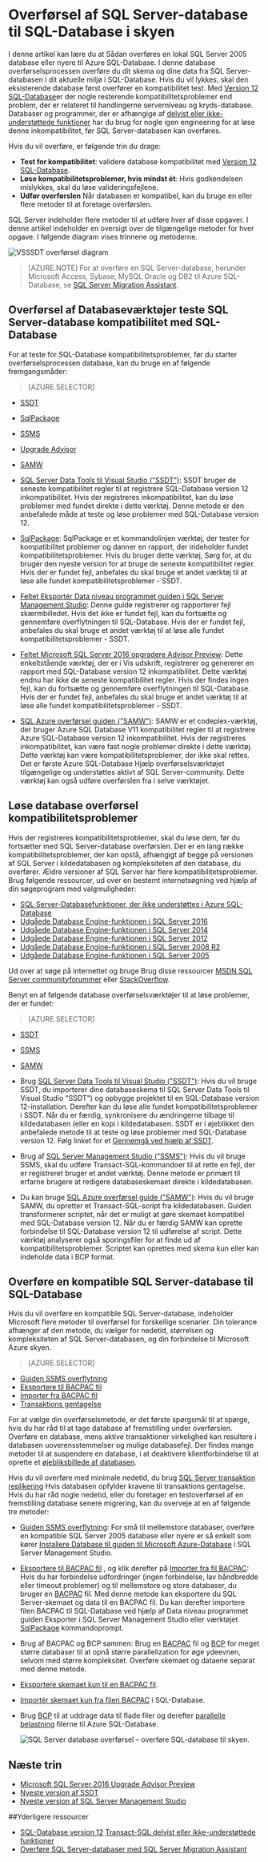 <properties
   pageTitle="Overførsel af SQL Server-database til SQL-Database | Microsoft Azure"
   description="Lær, hvordan om lokal SQL Server-database overførsel til Azure SQL-Database i skyen. Brug Overførselsværktøj fra databasen til at teste kompatibilitet før overflytning af databasen."
   keywords="Webdatabase migrering, overførsel af sql server-database, overførsel Databaseværktøjer, overføre databasen, overføre sql-database"
   services="sql-database"
   documentationCenter=""
   authors="CarlRabeler"
   manager="jhubbard"
   editor=""/>

<tags
   ms.service="sql-database"
   ms.devlang="NA"
   ms.topic="article"
   ms.tgt_pltfrm="NA"
   ms.workload="sqldb-migrate"
   ms.date="08/24/2016"
   ms.author="carlrab"/>

# <a name="sql-server-database-migration-to-sql-database-in-the-cloud"></a>Overførsel af SQL Server-database til SQL-Database i skyen

I denne artikel kan lære du at Sådan overføres en lokal SQL Server 2005 database eller nyere til Azure SQL-Database. I denne database overførselsprocessen overføre du dit skema og dine data fra SQL Server-databasen i dit aktuelle miljø i SQL-Database. Hvis du vil lykkes, skal den eksisterende database først overfører en kompatibilitet test. Med [Version 12 SQL-Database](sql-database-v12-whats-new.md)er der nogle resterende kompatibilitetsproblemer end problem, der er relateret til handlingerne serverniveau og kryds-database. Databaser og programmer, der er afhængige af [delvist eller ikke-understøttede funktioner](sql-database-transact-sql-information.md) har du brug for nogle igen engineering for at løse denne inkompatibilitet, før SQL Server-databasen kan overføres.

Hvis du vil overføre, er følgende trin du drage:

- **Test for kompatibilitet**: validere database kompatibilitet med [Version 12 SQL-Database](sql-database-v12-whats-new.md). 
- **Løse kompatibilitetsproblemer, hvis mindst ét**: Hvis godkendelsen mislykkes, skal du løse valideringsfejlene.  
- **Udfør overførslen** Når databasen er kompatibel, kan du bruge en eller flere metoder til at foretage overførslen. 

SQL Server indeholder flere metoder til at udføre hver af disse opgaver. I denne artikel indeholder en oversigt over de tilgængelige metoder for hver opgave. I følgende diagram vises trinnene og metoderne.

  ![VSSSDT overførsel diagram](./media/sql-database-cloud-migrate/03VSSSDTDiagram.png)
  
 > [AZURE.NOTE] For at overføre en SQL Server-database, herunder Microsoft Access, Sybase, MySQL Oracle og DB2 til Azure SQL-Database, se [SQL Server Migration Assistant](http://blogs.msdn.com/b/ssma/).

## <a name="database-migration-tools-test-sql-server-database-compatibility-with-sql-database"></a>Overførsel af Databaseværktøjer teste SQL Server-database kompatibilitet med SQL-Database

For at teste for SQL-Database kompatibilitetsproblemer, før du starter overførselsprocessen database, kan du bruge en af følgende fremgangsmåder:

> [AZURE.SELECTOR]
- [SSDT](sql-database-cloud-migrate-fix-compatibility-issues-ssdt.md)
- [SqlPackage](sql-database-cloud-migrate-determine-compatibility-sqlpackage.md)
- [SSMS](sql-database-cloud-migrate-determine-compatibility-ssms.md)
- [Upgrade Advisor](http://www.microsoft.com/download/details.aspx?id=48119)
- [SAMW](sql-database-cloud-migrate-fix-compatibility-issues.md)

- [SQL Server Data Tools til Visual Studio ("SSDT")](sql-database-cloud-migrate-fix-compatibility-issues-ssdt.md): SSDT bruger de seneste kompatibilitet regler til at registrere SQL-Database version 12 inkompatibilitet. Hvis der registreres inkompatibilitet, kan du løse problemer med fundet direkte i dette værktøj. Denne metode er den anbefalede måde at teste og løse problemer med SQL-Database version 12. 
- [SqlPackage](sql-database-cloud-migrate-determine-compatibility-sqlpackage.md): SqlPackage er et kommandolinjen værktøj, der tester for kompatibilitet problemer og danner en rapport, der indeholder fundet kompatibilitetsproblemer. Hvis du bruger dette værktøj, Sørg for, at du bruger den nyeste version for at bruge de seneste kompatibilitet regler. Hvis der er fundet fejl, anbefales du skal bruge et andet værktøj til at løse alle fundet kompatibilitetsproblemer - SSDT.  
- [Feltet Eksportér Data niveau programmet guiden i SQL Server Management Studio](sql-database-cloud-migrate-determine-compatibility-ssms.md): Denne guide registrerer og rapporterer fejl skærmbilledet. Hvis det ikke er fundet fejl, kan du fortsætte og gennemføre overflytningen til SQL-Database. Hvis der er fundet fejl, anbefales du skal bruge et andet værktøj til at løse alle fundet kompatibilitetsproblemer - SSDT.
- [Feltet Microsoft SQL Server 2016 opgradere Advisor Preview](http://www.microsoft.com/download/details.aspx?id=48119): Dette enkeltstående værktøj, der er i Vis udskrift, registrerer og genererer en rapport med SQL-Database version 12 inkompatibilitet. Dette værktøj endnu har ikke de seneste kompatibilitet regler. Hvis der findes ingen fejl, kan du fortsætte og gennemføre overflytningen til SQL-Database. Hvis der er fundet fejl, anbefales du skal bruge et andet værktøj til at løse alle fundet kompatibilitetsproblemer - SSDT. 
- [SQL Azure overførsel guiden ("SAMW")](sql-database-cloud-migrate-fix-compatibility-issues.md): SAMW er et codeplex-værktøj, der bruger Azure SQL Database V11 kompatibilitet regler til at registrere Azure SQL-Database version 12 inkompatibilitet. Hvis der registreres inkompatibilitet, kan være fast nogle problemer direkte i dette værktøj. Dette værktøj kan være kompatibilitetsproblemer, der ikke skal rettes. Det er første Azure SQL-Database Hjælp overførselsværktøjet tilgængelige og understøttes aktivt af SQL Server-community. Dette værktøj kan også udføre overførslen fra i selve værktøjet. 

## <a name="fix-database-migration-compatibility-issues"></a>Løse database overførsel kompatibilitetsproblemer

Hvis der registreres kompatibilitetsproblemer, skal du løse dem, før du fortsætter med SQL Server-database overførslen. Der er en lang række kompatibilitetsproblemer, der kan opstå, afhængigt af begge på versionen af SQL Server i kildedatabasen og kompleksiteten af den database, du overfører. Ældre versioner af SQL Server har flere kompatibilitetsproblemer. Brug følgende ressourcer, ud over en bestemt internetsøgning ved hjælp af din søgeprogram med valgmuligheder:

- [SQL Server-Databasefunktioner, der ikke understøttes i Azure SQL-Database](sql-database-transact-sql-information.md)
- [Udgåede Database Engine-funktionen i SQL Server 2016](https://msdn.microsoft.com/library/ms144262%28v=sql.130%29)
- [Udgåede Database Engine-funktionen i SQL Server 2014](https://msdn.microsoft.com/library/ms144262%28v=sql.120%29)
- [Udgåede Database Engine-funktionen i SQL Server 2012](https://msdn.microsoft.com/library/ms144262%28v=sql.110%29)
- [Udgåede Database Engine-funktionen i SQL Server 2008 R2](https://msdn.microsoft.com/library/ms144262%28v=sql.105%29)
- [Udgåede Database Engine-funktionen i SQL Server 2005](https://msdn.microsoft.com/library/ms144262%28v=sql.90%29)

Ud over at søge på internettet og bruge Brug disse ressourcer [MSDN SQL Server communityforummer](https://social.msdn.microsoft.com/Forums/sqlserver/home?category=sqlserver) eller [StackOverflow](http://stackoverflow.com/).

Benyt en af følgende database overførselsværktøjer til at løse problemer, der er fundet:

> [AZURE.SELECTOR]
- [SSDT](sql-database-cloud-migrate-fix-compatibility-issues-ssdt.md)
- [SSMS](sql-database-cloud-migrate-fix-compatibility-issues-ssms.md)
- [SAMW](sql-database-cloud-migrate-fix-compatibility-issues.md)

- Brug [SQL Server Data Tools til Visual Studio ("SSDT")](sql-database-cloud-migrate-fix-compatibility-issues-ssdt.md): Hvis du vil bruge SSDT, du importerer dine databaseskema til SQL Server Data Tools til Visual Studio "SSDT") og opbygge projektet til en SQL-Database version 12-installation. Derefter kan du løse alle fundet kompatibilitetsproblemer i SSDT. Når du er færdig, synkronisere du ændringerne tilbage til kildedatabasen (eller en kopi i kildedatabasen. SSDT er i øjeblikket den anbefalede metode til at teste og løse problemer med SQL-Database version 12. Følg linket for et [Gennemgå ved hjælp af SSDT](sql-database-cloud-migrate-fix-compatibility-issues-ssdt.md).
- Brug af [SQL Server Management Studio ("SSMS")](sql-database-cloud-migrate-fix-compatibility-issues-ssms.md): Hvis du vil bruge SSMS, skal du udføre Transact-SQL-kommandoer til at rette en fejl, der er registreret bruger et andet værktøj. Denne metode er primært til erfarne brugere at redigere databaseskemaet direkte i kildedatabasen. 
- Du kan bruge [SQL Azure overførsel guide ("SAMW")](sql-database-cloud-migrate-fix-compatibility-issues.md): Hvis du vil bruge SAMW, du opretter et Transact-SQL-script fra kildedatabasen. Guiden transformerer scriptet, når det er muligt at gøre skemaet kompatibel med SQL-Database version 12. Når du er færdig SAMW kan oprette forbindelse til SQL-Database version 12 til udførelse af script. Dette værktøj analyserer også sporingsfiler for at finde ud af kompatibilitetsproblemer. Scriptet kan oprettes med skema kun eller kan indeholde data i BCP format.

## <a name="migrate-a-compatible-sql-server-database-to-sql-database"></a>Overføre en kompatible SQL Server-database til SQL-Database

Hvis du vil overføre en kompatible SQL Server-database, indeholder Microsoft flere metoder til overførsel for forskellige scenarier. Din tolerance afhænger af den metode, du vælger for nedetid, størrelsen og kompleksiteten af SQL Server-databasen, og din forbindelse til Microsoft Azure skyen.  

> [AZURE.SELECTOR]
- [Guiden SSMS overflytning](sql-database-cloud-migrate-compatible-using-ssms-migration-wizard.md)
- [Eksportere til BACPAC fil](sql-database-cloud-migrate-compatible-export-bacpac-ssms.md)
- [Importer fra BACPAC fil](sql-database-cloud-migrate-compatible-import-bacpac-ssms.md)
- [Transaktions gentagelse](sql-database-cloud-migrate-compatible-using-transactional-replication.md)

For at vælge din overførselsmetode, er det første spørgsmål til at spørge, hvis du har råd til at tage database af fremstilling under overførslen. Overføre en database, mens aktive transaktioner virkelighed kan resultere i databasen uoverensstemmelser og mulige databasefejl. Der findes mange metoder til at suspendere en database, i at deaktivere klientforbindelse til at oprette et [øjebliksbillede af databasen](https://msdn.microsoft.com/library/ms175876.aspx).

Hvis du vil overføre med minimale nedetid, du brug [SQL Server transaktion replikering](sql-database-cloud-migrate-compatible-using-transactional-replication.md) Hvis databasen opfylder kravene til transaktions gentagelse. Hvis du har råd nogle nedetid, eller du foretager en testoverførsel af en fremstilling database senere migrering, kan du overveje at en af følgende tre metoder:

- [Guiden SSMS overflytning](sql-database-cloud-migrate-compatible-using-ssms-migration-wizard.md): For små til mellemstore databaser, overføre en kompatible SQL Server 2005 database eller nyere er så enkelt som kører [Installere Database til guiden til Microsoft Azure-Database](sql-database-cloud-migrate-compatible-using-ssms-migration-wizard.md) i SQL Server Management Studio.
- [Eksportere til BACPAC fil](sql-database-cloud-migrate-compatible-export-bacpac-ssms.md) , og klik derefter på [Importer fra fil BACPAC](sql-database-cloud-migrate-compatible-import-bacpac-ssms.md): Hvis du har forbindelse udfordringer (ingen forbindelse, lav båndbredde eller timeout problemer) og til mellemstore og store databaser, du bruger en [BACPAC](https://msdn.microsoft.com/library/ee210546.aspx#Anchor_4) fil. Med denne metode kan eksportere du SQL Server-skemaet og data til en BACPAC fil. Du kan derefter importere filen BACPAC til SQL-Database ved hjælp af Data niveau programmet guiden Eksporter i SQL Server Management Studio eller værktøjet [SqlPackage](https://msdn.microsoft.com/library/hh550080.aspx) kommandoprompt.
- Brug af BACPAC og BCP sammen: Brug en [BACPAC](https://msdn.microsoft.com/library/ee210546.aspx#Anchor_4) fil og [BCP](https://msdn.microsoft.com/library/ms162802.aspx) for meget større databaser til at opnå større parallelization for øge ydeevnen, selvom med større kompleksitet. Overføre skemaet og dataene separat med denne metode.
 - [Eksportere skemaet kun til en BACPAC fil](sql-database-cloud-migrate-compatible-export-bacpac-ssms.md).
 - [Importér skemaet kun fra filen BACPAC](sql-database-cloud-migrate-compatible-import-bacpac-ssms.md) i SQL-Database.
 - Brug [BCP](https://msdn.microsoft.com/library/ms162802.aspx) til at uddrage data til flade filer og derefter [parallelle belastning](https://technet.microsoft.com/library/dd425070.aspx) filerne til Azure SQL-Database.

     ![SQL Server database overførsel – overføre SQL-database til skyen.](./media/sql-database-cloud-migrate/01SSMSDiagram_new.png)

## <a name="next-steps"></a>Næste trin

- [Microsoft SQL Server 2016 Upgrade Advisor Preview](http://www.microsoft.com/download/details.aspx?id=48119)
- [Nyeste version af SSDT](https://msdn.microsoft.com/library/mt204009.aspx)
- [Nyeste version af SQL Server Management Studio](https://msdn.microsoft.com/library/mt238290.aspx)

##<a name="additional-resources"></a>Yderligere ressourcer

- [SQL-Database version 12](sql-database-v12-whats-new.md)
[Transact-SQL delvist eller ikke-understøttede funktioner](sql-database-transact-sql-information.md)
- [Overføre SQL Server-databaser med SQL Server Migration Assistant](http://blogs.msdn.com/b/ssma/)

